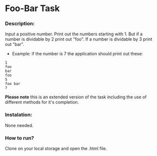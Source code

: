 # Foo-Bar Task

### Description:
Input a positive number.
Print out the numbers starting with 1.
But if a number is dividable by 2 print out "foo".
If a number is dividable by 3 print out "bar".

* Example: if the number is 7 the application should print out these:

```
1
foo
bar
foo
5
foo bar
7
```

**Please note** this is an extended version of the task including the use of different methods for it's completion.

### Instalation:
None needed.

### How to run?
Clone on your local storage and open the .html file.
